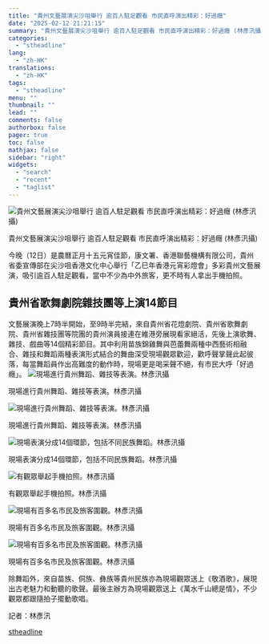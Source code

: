 ```yaml
---
title: "貴州文藝展演尖沙咀舉行 逾百人駐足觀看 市民直呼演出精彩：好過癮"
date: "2025-02-12 21:21:15"
summary: "貴州文藝展演尖沙咀舉行 逾百人駐足觀看 市民直呼演出精彩：好過癮 (林彥汛攝)       ..."
categories:
  - "stheadline"
lang:
  - "zh-HK"
translations:
  - "zh-HK"
tags:
  - "stheadline"
menu: ""
thumbnail: ""
lead: ""
comments: false
authorbox: false
pager: true
toc: false
mathjax: false
sidebar: "right"
widgets:
  - "search"
  - "recent"
  - "taglist"
---
```


![貴州文藝展演尖沙咀舉行 逾百人駐足觀看 市民直呼演出精彩：好過癮 (林彥汛攝)](https://image.stheadline.com/f/680p0/0x0/100/none/f8a599eaa374be212475cb9c7d6474d0/stheadline/inewsmedia/20250212/_2025021221163864406.jpg)

貴州文藝展演尖沙咀舉行 逾百人駐足觀看 市民直呼演出精彩：好過癮 (林彥汛攝)




今晚（12日）是農曆正月十五元宵佳節，康文署、香港聯藝機構有限公司，貴州省委宣傳部在尖沙咀香港文化中心舉行「乙巳年香港元宵彩燈會」多彩貴州文藝展演，吸引逾百人駐足觀看，當中不少為中外旅客，更不時有人拿出手機拍照。

貴州省歌舞劇院雜技團等上演14節目
-----------------

文藝展演晚上7時半開始，至9時半完結，來自貴州省花燈劇院、貴州省歌舞劇院、貴州省雜技團等院團的貴州演員接連在維港旁展現看家絕活，先後上演歌舞、雜技、戲曲等14個精彩節目。其中利用苗族錦雞舞與芭蕾舞兩種中西藝術相融合、雜技和舞蹈兩種表演形式結合的舞曲深受現場觀眾歡迎，歡呼聲掌聲此起彼落，每當舞蹈員作出高難度的動作時，現場更是喝采聲不絕，有市民大呼「好過癮」。
 ![現場進行貴州舞蹈、雜技等表演。林彥汛攝](https://image.hkhl.hk/f/1024p0/0x0/100/none/84d4957df876b8a958ec4330e7860df3/2025-02/KakaoTalk_20250212_210538459_01.jpg)


現場進行貴州舞蹈、雜技等表演。林彥汛攝



 ![現場進行貴州舞蹈、雜技等表演。林彥汛攝](https://image.hkhl.hk/f/1024p0/0x0/100/none/8e8ead57a87b49d3f8e322071f502def/2025-02/KakaoTalk_20250212_210538459_05.jpg)


現場進行貴州舞蹈、雜技等表演。林彥汛攝



 ![現場表演分成14個環節，包括不同民族舞蹈。林彥汛攝](https://image.hkhl.hk/f/1024p0/0x0/100/none/d3c398e97fe927e13d7a35112729cf41/2025-02/KakaoTalk_20250212_210538459_06.jpg)


現場表演分成14個環節，包括不同民族舞蹈。林彥汛攝



 ![有觀眾舉起手機拍照。林彥汛攝](https://image.hkhl.hk/f/1024p0/0x0/100/none/41f4a659d2628ecd0d63430388163caa/2025-02/KakaoTalk_20250212_210538459_02.jpg)


有觀眾舉起手機拍照。林彥汛攝



 ![現場有百多名市民及旅客圍觀。林彥汛攝](https://image.hkhl.hk/f/1024p0/0x0/100/none/a596094c1cf675e4d2463ab822c0fc50/2025-02/KakaoTalk_20250212_210538459_03.jpg)


現場有百多名市民及旅客圍觀。林彥汛攝



 ![現場有百多名市民及旅客圍觀。林彥汛攝](https://image.hkhl.hk/f/1024p0/0x0/100/none/d26fd777f4c8beddb265869ec4930706/2025-02/KakaoTalk_20250212_210538459_04.jpg)


現場有百多名市民及旅客圍觀。林彥汛攝




除舞蹈外，來自苗族、侗族、彝族等貴州民族亦為現場觀眾送上《敬酒歌》，展現出古老魅力和動聽的歌聲。最後主辦方為現場觀眾送上《萬水千山總是情》，不少觀眾都跟隨拍子擺動歌唱。

記者：林彥汛

[stheadline](https://std.stheadline.com/realtime/article/2052432/即時-港聞-貴州文藝展演尖沙咀舉行-逾百人駐足觀看-市民直呼演出精彩-好過癮)
